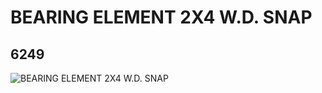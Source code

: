 # BEARING ELEMENT 2X4 W.D. SNAP
## 6249
![BEARING ELEMENT 2X4 W.D. SNAP](https://lc-www-live-s.legocdn.com/media/bricks/5/2/4210718.jpg)